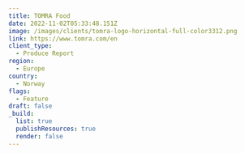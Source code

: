 ```yaml
---
title: TOMRA Food
date: 2022-11-02T05:33:48.151Z
image: /images/clients/tomra-logo-horizontal-full-color3312.png
link: https://www.tomra.com/en
client_type:
  - Produce Report
region:
  - Europe
country:
  - Norway
flags:
  - Feature
draft: false
_build:
  list: true
  publishResources: true
  render: false
---
```

